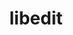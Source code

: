 ---
title: "libedit"
layout: cache
categories: [package, develop-2024-11-10]
meta: {"versions": ["3.1-20240808"], "compilers": ["apple-clang@=15.0.0", "cce@=15.0.1", "gcc@=10.2.1", "gcc@=11.1.0", "gcc@=11.4.0", "gcc@=12.3.0", "gcc@=12.4.0", "gcc@=13.2.0", "gcc@=7.3.1", "gcc@=7.5.0", "gcc@=9.4.0", "oneapi@=2024.1.0", "oneapi@=2024.2.1"], "oss": ["amzn2", "centos7", "rhel8", "ubuntu18.04", "ubuntu20.04", "ubuntu22.04", "ubuntu24.04", "ventura"], "platforms": ["darwin", "linux"], "targets": ["aarch64", "neoverse_n1", "neoverse_v1", "neoverse_v2", "ppc64le", "x86_64_v3", "x86_64_v4", "zen4"], "stacks": ["aws-isc", "aws-isc-aarch64", "aws-pcluster-neoverse_v1", "aws-pcluster-x86_64_v4", "data-vis-sdk", "developer-tools-darwin", "developer-tools-manylinux2014", "e4s", "e4s-cray-rhel", "e4s-neoverse-v2", "e4s-neoverse_v1", "e4s-oneapi", "e4s-power", "e4s-rocm-external", "ml-darwin-aarch64-mps", "ml-linux-aarch64-cpu", "ml-linux-aarch64-cuda", "ml-linux-x86_64-cpu", "ml-linux-x86_64-cuda", "ml-linux-x86_64-rocm", "radiuss", "radiuss-aws", "radiuss-aws-aarch64", "root", "tutorial"], "num_specs": 20, "num_specs_by_stack": {"root": 20, "ml-darwin-aarch64-mps": 1, "developer-tools-darwin": 1, "aws-isc-aarch64": 2, "radiuss-aws-aarch64": 2, "aws-pcluster-neoverse_v1": 2, "aws-isc": 1, "radiuss-aws": 1, "aws-pcluster-x86_64_v4": 2, "developer-tools-manylinux2014": 1, "e4s-cray-rhel": 1, "radiuss": 1, "e4s-power": 1, "data-vis-sdk": 1, "e4s-neoverse_v1": 1, "e4s-neoverse-v2": 1, "e4s-rocm-external": 1, "tutorial": 2, "e4s": 1, "e4s-oneapi": 1, "ml-linux-aarch64-cuda": 1, "ml-linux-aarch64-cpu": 1, "ml-linux-x86_64-cuda": 1, "ml-linux-x86_64-rocm": 1, "ml-linux-x86_64-cpu": 1}}
spec_details: [{"hash": "zgpr72moz4xknuukt7iii36rn5dm2eag", "compiler": "apple-clang@=15.0.0", "versions": ["3.1-20240808"], "os": "ventura", "platform": "darwin", "target": "aarch64", "variants": ["build_system=autotools"], "stacks": ["root", "ml-darwin-aarch64-mps", "developer-tools-darwin"], "size": "-", "tarball": "https://binaries.spack.io/develop-2024-11-10/build_cache/darwin-ventura-aarch64/apple-clang-15.0.0/libedit-3.1-20240808/darwin-ventura-aarch64-apple-clang-15.0.0-libedit-3.1-20240808-zgpr72moz4xknuukt7iii36rn5dm2eag.spack"}, {"hash": "xy2cku6dxxinzerdekm6a3cg4qtbvvop", "compiler": "gcc@=7.3.1", "versions": ["3.1-20240808"], "os": "amzn2", "platform": "linux", "target": "aarch64", "variants": ["build_system=autotools"], "stacks": ["aws-isc-aarch64", "root", "radiuss-aws-aarch64"], "size": "-", "tarball": "https://binaries.spack.io/develop-2024-11-10/build_cache/linux-amzn2-aarch64/gcc-7.3.1/libedit-3.1-20240808/linux-amzn2-aarch64-gcc-7.3.1-libedit-3.1-20240808-xy2cku6dxxinzerdekm6a3cg4qtbvvop.spack"}, {"hash": "q22aogr2i2tfkuqxjedjob4jasxbln4e", "compiler": "gcc@=12.4.0", "versions": ["3.1-20240808"], "os": "amzn2", "platform": "linux", "target": "neoverse_n1", "variants": ["build_system=autotools"], "stacks": ["root", "aws-pcluster-neoverse_v1"], "size": "-", "tarball": "https://binaries.spack.io/develop-2024-11-10/build_cache/linux-amzn2-neoverse_n1/gcc-12.4.0/libedit-3.1-20240808/linux-amzn2-neoverse_n1-gcc-12.4.0-libedit-3.1-20240808-q22aogr2i2tfkuqxjedjob4jasxbln4e.spack"}, {"hash": "4qljtkrhips2etc6ylro3w6cfpfcynbx", "compiler": "gcc@=7.3.1", "versions": ["3.1-20240808"], "os": "amzn2", "platform": "linux", "target": "neoverse_n1", "variants": ["build_system=autotools"], "stacks": ["aws-isc-aarch64", "root", "radiuss-aws-aarch64"], "size": "-", "tarball": "https://binaries.spack.io/develop-2024-11-10/build_cache/linux-amzn2-neoverse_n1/gcc-7.3.1/libedit-3.1-20240808/linux-amzn2-neoverse_n1-gcc-7.3.1-libedit-3.1-20240808-4qljtkrhips2etc6ylro3w6cfpfcynbx.spack"}, {"hash": "43mannp2b77xqzzzr66tcwnwf7anj7t3", "compiler": "gcc@=12.4.0", "versions": ["3.1-20240808"], "os": "amzn2", "platform": "linux", "target": "neoverse_v1", "variants": ["build_system=autotools"], "stacks": ["root", "aws-pcluster-neoverse_v1"], "size": "-", "tarball": "https://binaries.spack.io/develop-2024-11-10/build_cache/linux-amzn2-neoverse_v1/gcc-12.4.0/libedit-3.1-20240808/linux-amzn2-neoverse_v1-gcc-12.4.0-libedit-3.1-20240808-43mannp2b77xqzzzr66tcwnwf7anj7t3.spack"}, {"hash": "s6dy33toebloeu3eiitoocuwpnceogyk", "compiler": "gcc@=7.3.1", "versions": ["3.1-20240808"], "os": "amzn2", "platform": "linux", "target": "x86_64_v3", "variants": ["build_system=autotools"], "stacks": ["aws-isc", "root", "radiuss-aws"], "size": "-", "tarball": "https://binaries.spack.io/develop-2024-11-10/build_cache/linux-amzn2-x86_64_v3/gcc-7.3.1/libedit-3.1-20240808/linux-amzn2-x86_64_v3-gcc-7.3.1-libedit-3.1-20240808-s6dy33toebloeu3eiitoocuwpnceogyk.spack"}, {"hash": "3jt72vayi6frxnzgkevat2jssexcv6gj", "compiler": "oneapi@=2024.1.0", "versions": ["3.1-20240808"], "os": "amzn2", "platform": "linux", "target": "x86_64_v3", "variants": ["build_system=autotools"], "stacks": ["aws-pcluster-x86_64_v4", "root"], "size": "-", "tarball": "https://binaries.spack.io/develop-2024-11-10/build_cache/linux-amzn2-x86_64_v3/oneapi-2024.1.0/libedit-3.1-20240808/linux-amzn2-x86_64_v3-oneapi-2024.1.0-libedit-3.1-20240808-3jt72vayi6frxnzgkevat2jssexcv6gj.spack"}, {"hash": "ekmoj3q5jqvpyhphjbe4qg3bgdeb5345", "compiler": "oneapi@=2024.1.0", "versions": ["3.1-20240808"], "os": "amzn2", "platform": "linux", "target": "x86_64_v4", "variants": ["build_system=autotools"], "stacks": ["aws-pcluster-x86_64_v4", "root"], "size": "-", "tarball": "https://binaries.spack.io/develop-2024-11-10/build_cache/linux-amzn2-x86_64_v4/oneapi-2024.1.0/libedit-3.1-20240808/linux-amzn2-x86_64_v4-oneapi-2024.1.0-libedit-3.1-20240808-ekmoj3q5jqvpyhphjbe4qg3bgdeb5345.spack"}, {"hash": "bfgl6wh4gyrvhqmbzbhu3kakqz6w2hs7", "compiler": "gcc@=10.2.1", "versions": ["3.1-20240808"], "os": "centos7", "platform": "linux", "target": "x86_64_v3", "variants": ["build_system=autotools"], "stacks": ["root", "developer-tools-manylinux2014"], "size": "-", "tarball": "https://binaries.spack.io/develop-2024-11-10/build_cache/linux-centos7-x86_64_v3/gcc-10.2.1/libedit-3.1-20240808/linux-centos7-x86_64_v3-gcc-10.2.1-libedit-3.1-20240808-bfgl6wh4gyrvhqmbzbhu3kakqz6w2hs7.spack"}, {"hash": "a6jl2mv7kacukfg5nn6v7py6kba4xnxt", "compiler": "cce@=15.0.1", "versions": ["3.1-20240808"], "os": "rhel8", "platform": "linux", "target": "zen4", "variants": ["build_system=autotools"], "stacks": ["root", "e4s-cray-rhel"], "size": "-", "tarball": "https://binaries.spack.io/develop-2024-11-10/build_cache/linux-rhel8-zen4/cce-15.0.1/libedit-3.1-20240808/linux-rhel8-zen4-cce-15.0.1-libedit-3.1-20240808-a6jl2mv7kacukfg5nn6v7py6kba4xnxt.spack"}, {"hash": "5hpr7ce4dm3kzj22h7tzrfupficjfr6g", "compiler": "gcc@=7.5.0", "versions": ["3.1-20240808"], "os": "ubuntu18.04", "platform": "linux", "target": "x86_64_v3", "variants": ["build_system=autotools"], "stacks": ["radiuss", "root"], "size": "-", "tarball": "https://binaries.spack.io/develop-2024-11-10/build_cache/linux-ubuntu18.04-x86_64_v3/gcc-7.5.0/libedit-3.1-20240808/linux-ubuntu18.04-x86_64_v3-gcc-7.5.0-libedit-3.1-20240808-5hpr7ce4dm3kzj22h7tzrfupficjfr6g.spack"}, {"hash": "6u3zrar7ij65flxgrfvdwoxjslbgskya", "compiler": "gcc@=9.4.0", "versions": ["3.1-20240808"], "os": "ubuntu20.04", "platform": "linux", "target": "ppc64le", "variants": ["build_system=autotools"], "stacks": ["root", "e4s-power"], "size": "-", "tarball": "https://binaries.spack.io/develop-2024-11-10/build_cache/linux-ubuntu20.04-ppc64le/gcc-9.4.0/libedit-3.1-20240808/linux-ubuntu20.04-ppc64le-gcc-9.4.0-libedit-3.1-20240808-6u3zrar7ij65flxgrfvdwoxjslbgskya.spack"}, {"hash": "76yfozq3jnwyl6lhu6bk44x7ao3au6kp", "compiler": "gcc@=11.1.0", "versions": ["3.1-20240808"], "os": "ubuntu20.04", "platform": "linux", "target": "x86_64_v3", "variants": ["build_system=autotools"], "stacks": ["data-vis-sdk", "root"], "size": "-", "tarball": "https://binaries.spack.io/develop-2024-11-10/build_cache/linux-ubuntu20.04-x86_64_v3/gcc-11.1.0/libedit-3.1-20240808/linux-ubuntu20.04-x86_64_v3-gcc-11.1.0-libedit-3.1-20240808-76yfozq3jnwyl6lhu6bk44x7ao3au6kp.spack"}, {"hash": "uqcwywjttipxlm6mljz5yrr7czuq4p7r", "compiler": "gcc@=11.4.0", "versions": ["3.1-20240808"], "os": "ubuntu22.04", "platform": "linux", "target": "neoverse_v1", "variants": ["build_system=autotools"], "stacks": ["e4s-neoverse_v1", "root"], "size": "-", "tarball": "https://binaries.spack.io/develop-2024-11-10/build_cache/linux-ubuntu22.04-neoverse_v1/gcc-11.4.0/libedit-3.1-20240808/linux-ubuntu22.04-neoverse_v1-gcc-11.4.0-libedit-3.1-20240808-uqcwywjttipxlm6mljz5yrr7czuq4p7r.spack"}, {"hash": "s2igxh2pdov4bemipho32l3d736wmurk", "compiler": "gcc@=11.4.0", "versions": ["3.1-20240808"], "os": "ubuntu22.04", "platform": "linux", "target": "neoverse_v2", "variants": ["build_system=autotools"], "stacks": ["e4s-neoverse-v2", "root"], "size": "-", "tarball": "https://binaries.spack.io/develop-2024-11-10/build_cache/linux-ubuntu22.04-neoverse_v2/gcc-11.4.0/libedit-3.1-20240808/linux-ubuntu22.04-neoverse_v2-gcc-11.4.0-libedit-3.1-20240808-s2igxh2pdov4bemipho32l3d736wmurk.spack"}, {"hash": "nhrbcomj5lgnql2itckj7py3hi6wuz5d", "compiler": "gcc@=11.4.0", "versions": ["3.1-20240808"], "os": "ubuntu22.04", "platform": "linux", "target": "x86_64_v3", "variants": ["build_system=autotools"], "stacks": ["root", "e4s-rocm-external", "tutorial", "e4s"], "size": "-", "tarball": "https://binaries.spack.io/develop-2024-11-10/build_cache/linux-ubuntu22.04-x86_64_v3/gcc-11.4.0/libedit-3.1-20240808/linux-ubuntu22.04-x86_64_v3-gcc-11.4.0-libedit-3.1-20240808-nhrbcomj5lgnql2itckj7py3hi6wuz5d.spack"}, {"hash": "mikwhhumowtvpburvcrny5yvzw3latih", "compiler": "oneapi@=2024.2.1", "versions": ["3.1-20240808"], "os": "ubuntu22.04", "platform": "linux", "target": "x86_64_v3", "variants": ["build_system=autotools"], "stacks": ["root", "e4s-oneapi"], "size": "-", "tarball": "https://binaries.spack.io/develop-2024-11-10/build_cache/linux-ubuntu22.04-x86_64_v3/oneapi-2024.2.1/libedit-3.1-20240808/linux-ubuntu22.04-x86_64_v3-oneapi-2024.2.1-libedit-3.1-20240808-mikwhhumowtvpburvcrny5yvzw3latih.spack"}, {"hash": "ht5niwqaryv67wtxh2x7lkchhrweybuu", "compiler": "gcc@=12.3.0", "versions": ["3.1-20240808"], "os": "ubuntu22.04", "platform": "linux", "target": "x86_64_v3", "variants": ["build_system=autotools"], "stacks": ["root", "tutorial"], "size": "-", "tarball": "https://binaries.spack.io/develop-2024-11-10/build_cache/linux-ubuntu22.04-x86_64_v3/gcc-12.3.0/libedit-3.1-20240808/linux-ubuntu22.04-x86_64_v3-gcc-12.3.0-libedit-3.1-20240808-ht5niwqaryv67wtxh2x7lkchhrweybuu.spack"}, {"hash": "dnqsh4djbhiznmvnp4wtkkmrzb5rdk4a", "compiler": "gcc@=13.2.0", "versions": ["3.1-20240808"], "os": "ubuntu24.04", "platform": "linux", "target": "aarch64", "variants": ["build_system=autotools"], "stacks": ["ml-linux-aarch64-cuda", "root", "ml-linux-aarch64-cpu"], "size": "-", "tarball": "https://binaries.spack.io/develop-2024-11-10/build_cache/linux-ubuntu24.04-aarch64/gcc-13.2.0/libedit-3.1-20240808/linux-ubuntu24.04-aarch64-gcc-13.2.0-libedit-3.1-20240808-dnqsh4djbhiznmvnp4wtkkmrzb5rdk4a.spack"}, {"hash": "3su4ya2r3ohd5fkcid73du2w5xmzxfpb", "compiler": "gcc@=13.2.0", "versions": ["3.1-20240808"], "os": "ubuntu24.04", "platform": "linux", "target": "x86_64_v3", "variants": ["build_system=autotools"], "stacks": ["ml-linux-x86_64-cuda", "ml-linux-x86_64-rocm", "ml-linux-x86_64-cpu", "root"], "size": "-", "tarball": "https://binaries.spack.io/develop-2024-11-10/build_cache/linux-ubuntu24.04-x86_64_v3/gcc-13.2.0/libedit-3.1-20240808/linux-ubuntu24.04-x86_64_v3-gcc-13.2.0-libedit-3.1-20240808-3su4ya2r3ohd5fkcid73du2w5xmzxfpb.spack"}]
---